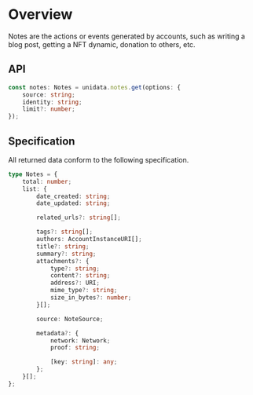 # Overview

Notes are the actions or events generated by accounts, such as writing a blog post, getting a NFT dynamic, donation to others, etc.

## API

```ts
const notes: Notes = unidata.notes.get(options: {
    source: string;
    identity: string;
    limit?: number;
});
```

## Specification

All returned data conform to the following specification.

```ts
type Notes = {
    total: number;
    list: {
        date_created: string;
        date_updated: string;

        related_urls?: string[];

        tags?: string[];
        authors: AccountInstanceURI[];
        title?: string;
        summary?: string;
        attachments?: {
            type?: string;
            content?: string;
            address?: URI;
            mime_type?: string;
            size_in_bytes?: number;
        }[];

        source: NoteSource;

        metadata?: {
            network: Network;
            proof: string;

            [key: string]: any;
        };
    }[];
};
```
